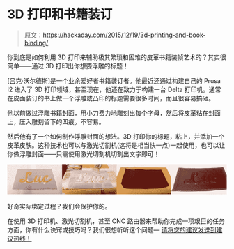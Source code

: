 # 3D 打印和书籍装订

> 原文：<https://hackaday.com/2015/12/19/3d-printing-and-book-binding/>

你到底是如何利用 3D 打印来辅助极其繁琐和困难的皮革书籍装帧艺术的？其实很简单——通过 3D 打印出你想要浮雕的标题！

[吕克·沃尔德斯]是一个业余爱好者书籍装订者。他最近还通过构建自己的 Prusa I2 进入了 3D 打印领域，甚至现在，他还在致力于构建一台 Delta 打印机。通常在皮面装订的书上做一个浮雕或凸印的标题需要很多时间，而且很容易搞砸。

他以前做过浮雕书籍封面，用小刀费力地雕刻出每个字母，然后将皮革粘在封面上，压入雕刻留下的凹痕。不容易。

然后他有了一个如何制作浮雕封面的想法。3D 打印你的标题，粘上，并添加一个皮革皮肤。这种技术也可以与激光切割机(这将是相当快一点)一起使用，也可以让你做浮雕封面——只需使用激光切割机切割出文字即可！

[![process](img/40ebb015f444a615df99efe3d7b6494c.png)](https://hackaday.com/wp-content/uploads/2015/12/process.jpg)

好奇实际绑定过程？我们会保护你的。

在使用 3D 打印机、激光切割机，甚至 CNC 路由器来帮助你完成一项艰巨的任务方面，你有什么诀窍或技巧吗？我们很想听听这个问题— [请将您的建议发送到建议热线！](https://hackaday.com/submit-a-tip/)